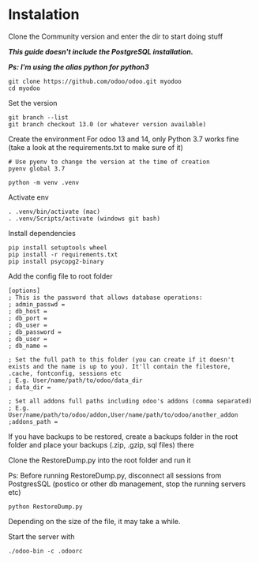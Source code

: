 # Instalation

Clone the Community version and enter the dir to start doing stuff

***This guide doesn't include the PostgreSQL installation.***

***Ps: I'm using the alias python for python3***

```
git clone https://github.com/odoo/odoo.git myodoo
cd myodoo
```

Set the version 

```
git branch --list
git branch checkout 13.0 (or whatever version available)
```

Create the environment
For odoo 13 and 14, only Python 3.7 works fine (take a look at the requirements.txt to make sure of it)

```
# Use pyenv to change the version at the time of creation
pyenv global 3.7 

python -m venv .venv
```

Activate env

```
. .venv/bin/activate (mac)
. .venv/Scripts/activate (windows git bash)

```

Install dependencies

```
pip install setuptools wheel
pip install -r requirements.txt
pip install psycopg2-binary
```

Add the config file to root folder

```
[options]
; This is the password that allows database operations:
; admin_passwd = 
; db_host = 
; db_port = 
; db_user = 
; db_password = 
; db_user = 
; db_name = 

; Set the full path to this folder (you can create if it doesn't exists and the name is up to you). It'll contain the filestore, .cache, fontconfig, sessions etc
; E.g. User/name/path/to/odoo/data_dir
; data_dir = 

; Set all addons full paths including odoo's addons (comma separated)
; E.g. User/name/path/to/odoo/addon,User/name/path/to/odoo/another_addon
;addons_path = 
```

If you have backups to be restored, create a backups folder in the root folder and place your backups (.zip, .gzip, sql files) there

Clone the RestoreDump.py into the root folder and run it

Ps: Before running RestoreDump.py, disconnect all sessions from PostgresSQL (postico or other db management, stop the running servers etc)

```
python RestoreDump.py
```
Depending on the size of the file, it may take a while.


Start the server with

```
./odoo-bin -c .odoorc
```
